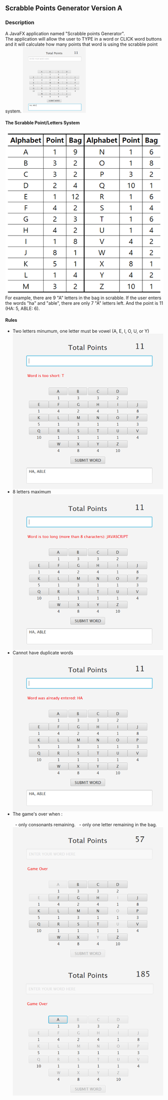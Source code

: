 ## Scrabble Points Generator Version A

### Description
A JavaFX application named "Scrabble points Generator".
<br />The application will allow the user to TYPE in a word  or CLICK word buttons and it will calculate how many points that word is
using the scrabble point system.
<img src="game1.PNG" alt="game image" width="40%" height="40%" />
<br />

####  The Scrabble Point/Letters System
<img src="system.PNG" alt="game point and letters system image"  style="float:left; width=70%; height=70%"/>
For example, there are 9 "A" letters in the bag in scrabble. If the user enters the words "ha" and "able", there are only 7 "A" letters left. And the point is 11 (HA: 5, ABLE: 6). 
<br />

#### Rules
<ul>
<li>Two letters minumum, one letter must be vowel (A, E, I, O, U, or Y)</li>
<img src="game2.PNG" alt="game image" style="float:left; width=20%; height=20%"/>
<li>8 letters maximum</li>
<img src="game3.PNG" alt="game image" style="float:left; width=40%; height=40%"/>
<li>Cannot have duplicate words</li>
<img src="game4.PNG" alt="game image" style="float:left; width=40%; height=40%"/>
<li>The game's over when :</li>
<br /> &nbsp; - only consonants remaining.
<img src="game5.PNG" alt="game image" style="float:left; width=40%; height=40%"/>
&nbsp; - only one letter remaining in the bag.
<img src="game6.PNG" alt="game image" style="float:left; width=40%; height=40%"/>